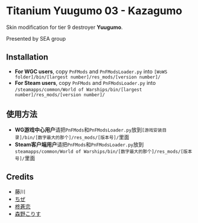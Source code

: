 ﻿# Titanium Yuugumo 03 - Kazagumo

Skin modification for tier 9 destroyer **Yuugumo**. 

Presented by SEA group

## Installation
* **For WGC users**, copy `PnFMods` and `PnFModsLoader.py` into `[WoWS folder]/bin/[largest number]/res_mods/[version number]/`
* **For Steam users**, copy `PnFMods` and `PnFModsLoader.py` into `/steamapps/common/World of Warships/bin/[largest number]/res_mods/[version number]/`

## 使用方法
* **WG游戏中心用户**请把`PnFMods`和`PnFModsLoader.py`放到`[游戏安装目录]/bin/[数字最大的那个]/res_mods/[版本号]/`里面
* **Steam客户端用户**请把`PnFMods`和`PnFModsLoader.py`放到`steamapps/common/World of Warships/bin/[数字最大的那个]/res_mods/[版本号]/`里面

## Credits
* 藤川
* [ちぜ](https://www.pixiv.net/users/1059121)
* [柊蒼恋](https://www.pixiv.net/users/2485047)
* [森野こりす](https://www.pixiv.net/users/4760549)